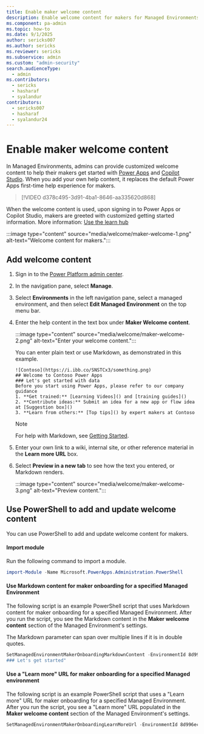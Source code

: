 ```yaml
---
title: Enable maker welcome content
description: Enable welcome content for makers for Managed Environments.
ms.component: pa-admin
ms.topic: how-to
ms.date: 9/1/2025
author: sericks007
ms.author: sericks
ms.reviewer: sericks
ms.subservice: admin
ms.custom: "admin-security"
search.audienceType: 
  - admin
ms.contributors:
  - sericks
  - hasharaf  
  - syalandur
contributors:
  - sericks007
  - hasharaf
  - syalandur24
---
```


# Enable maker welcome content

In Managed Environments, admins can provide customized welcome content to help their makers get started with [Power Apps](https://make.powerapps.com) and [Copilot Studio](https://copilotstudio.microsoft.com). When you add your own help content, it replaces the default Power Apps first-time help experience for makers. 

> [!VIDEO d378c495-3d91-4ba1-8646-aa335620d868]

When the welcome content is used, upon signing in to Power Apps or Copilot Studio, makers are greeted with customized getting started information. More information: [Use the learn hub](/power-apps/maker/common/learn-hub#from-your-org-preview)

:::image type="content" source="media/welcome/maker-welcome-1.png" alt-text="Welcome content for makers.":::

## Add welcome content

1. Sign in to the [Power Platform admin center](https://admin.powerplatform.microsoft.com).

2. In the navigation pane, select **Manage**.

3. Select **Environments** in the left navigation pane, select a managed environment, and then select **Edit Managed Environment** on the top menu bar.

3. Enter the help content in the text box under **Maker Welcome content**.
 
    :::image type="content" source="media/welcome/maker-welcome-2.png" alt-text="Enter your welcome content.":::
      
    You can enter plain text or use Markdown, as demonstrated in this example.
   
     ```
    ![Contoso](https://i.ibb.co/SNSTCx3/something.png)
    ## Welcome to Contoso Power Apps
    ### Let's get started with data
    Before you start using Power Apps, please refer to our company guidance
    1. **Get trained:** [Learning Videos]() and [training guides]()
    2. **Contribute ideas:** Submit an idea for a new app or flow idea at [Suggestion box]()
    3. **Learn from others:** [Top tips]() by expert makers at Contoso
    ```
    
    >[!NOTE]
    >For help with Markdown, see [Getting Started](https://www.markdownguide.org/getting-started/).

4. Enter your own link to a wiki, internal site, or other reference material in the **Learn more URL** box.

5. Select **Preview in a new tab** to see how the text you entered, or Markdown renders.

   :::image type="content" source="media/welcome/maker-welcome-3.png" alt-text="Preview content.":::

## Use PowerShell to add and update welcome content

You can use PowerShell to add and update welcome content for makers. 

#### Import module

Run the following command to import a module.

```powershell
import-Module -Name Microsoft.PowerApps.Administration.PowerShell 
```

#### Use Markdown content for maker onboarding for a specified Managed Environment

The following script is an example PowerShell script that uses Markdown content for maker onboarding for a specified Managed Environment. After you run the script, you see the Markdown content in the **Maker welcome content** section of the Managed Environment's settings. 

The Markdown parameter can span over multiple lines if it is in double quotes.

```powershell
SetManagedEnvironmentMakerOnboardingMarkdownContent -EnvironmentId 8d996ece-8558-4c4e-b459-a51b3beafdb4 -Markdown "## Welcome to Power Apps 
### Let's get started" 
```

#### Use a "Learn more" URL for maker onboarding for a specified Managed environment

The following script is an example PowerShell script that uses a "Learn more" URL for maker onboarding for a specified Managed Environment. After you run the script, you see a "Learn more" URL populated in the **Maker welcome content** section of the Managed Environment's settings. 

```powershell
SetManagedEnvironmentMakerOnboardingLearnMoreUrl -EnvironmentId 8d996ece-8558-4c4e-b459-a51b3beafdb4 -LearnMoreUrl "www.microsoft.com" 
```
 

